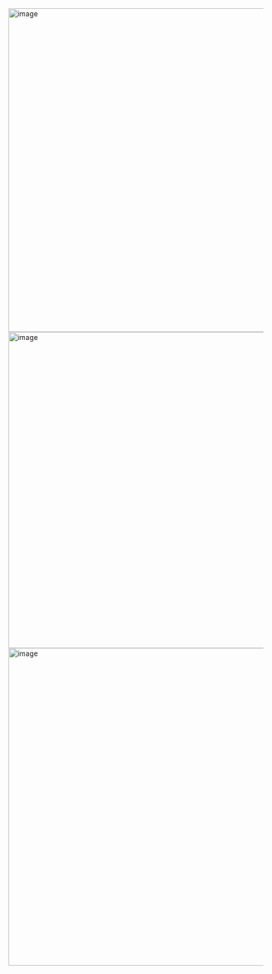 <img width="1364" height="638" alt="image" src="https://github.com/user-attachments/assets/0685a5a9-875a-47d7-8f92-536baed401bd" />

<img width="665" height="623" alt="image" src="https://github.com/user-attachments/assets/4f983f47-4978-4036-97bd-f90b7f6190b2" />
<img width="668" height="626" alt="image" src="https://github.com/user-attachments/assets/8fd62fba-2e40-49df-a2c7-2317eb127da3" />
